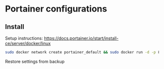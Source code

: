 # Portainer configurations

## Install

Setup instructions: https://docs.portainer.io/start/install-ce/server/docker/linux


```bash
sudo docker network create portainer_default && sudo docker run -d -p 8000:8000 -p 9443:9443 --name portainer --network=portainer_default --restart=always -v /var/run/docker.sock:/var/run/docker.sock -v portainer_data:/data portainer/portainer-ce:latest

```

Restore settings from backup